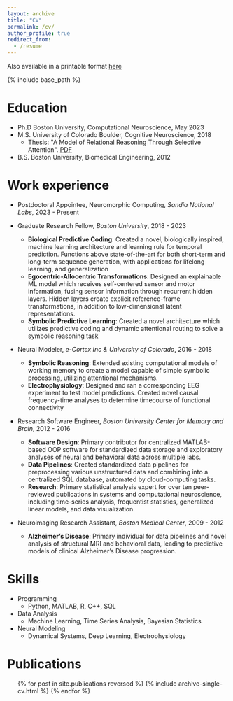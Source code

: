 ```yaml
---
layout: archive
title: "CV"
permalink: /cv/
author_profile: true
redirect_from:
  - /resume
---
```


Also available in a printable format <a href="https://wchapman.github.io/files/resume/ChapmanCV.pdf" target="_blank">here</a>

{% include base_path %}

Education
======
* Ph.D Boston University, Computational Neuroscience, May 2023
* M.S. University of Colorado Boulder, Cognitive Neuroscience, 2018
  * Thesis: "A Model of Relational Reasoning Through Selective Attention". [PDF](https://www.researchgate.net/publication/328289450_A_Model_of_Relational_Reasoning_Through_Selective_Attention)
* B.S. Boston University, Biomedical Engineering, 2012


Work experience
======
* Postdoctoral Appointee, Neuromorphic Computing, *Sandia National Labs*, 2023 - Present
* Graduate Research Fellow, *Boston University*, 2018 - 2023
  * **Biological Predictive Coding**: Created a novel, biologically inspired, machine learning architecture and learning rule
for temporal prediction. Functions above state-of-the-art for both short-term and long-term sequence generation, with
applications for lifelong learning, and generalization
  * **Egocentric-Allocentric Transformations**: Designed an explainable ML model which receives self-centered sensor and
motor information, fusing sensor information through recurrent hidden layers. Hidden layers create explicit
reference-frame transformations, in addition to low-dimensional latent representations.
  * **Symbolic Predictive Learning**: Created a novel architecture which utilizes predictive coding and dynamic attentional
routing to solve a symbolic reasoning task

* Neural Modeler, *e-Cortex Inc \& University of Colorado*, 2016 - 2018
  * **Symbolic Reasoning**: Extended existing computational models of working memory to create a model capable of simple
symbolic processing, utilizing attentional mechanisms.
  * **Electrophysiology**: Designed and ran a corresponding EEG experiment to test model predictions. Created novel causal
frequency-time analyses to determine timecourse of functional connectivity

* Research Software Engineer, *Boston University Center for Memory and Brain*, 2012 - 2016
  * **Software Design**: Primary contributor for centralized MATLAB-based OOP software for standardized data storage and
exploratory analyses of neural and behavioral data across multiple labs.
  * **Data Pipelines**: Created standardized data pipelines for preprocessing various unstructured data and combining into a centralized SQL database, automated by cloud-computing tasks.
  * **Research**: Primary statistical analysis expert for over ten peer-reviewed publications in systems and computational
neuroscience, including time-series analysis, frequentist statistics, generalized linear models, and data visualization.

* Neuroimaging Research Assistant, *Boston Medical Center*, 2009 - 2012
  * **Alzheimer’s Disease**: Primary individual for data pipelines and novel analysis of structural MRI and behavioral data, leading to predictive models of clinical Alzheimer’s Disease progression.

  
Skills
======
* Programming
  * Python, MATLAB, R, C++, SQL
* Data Analysis
  * Machine Learning, Time Series Analysis, Bayesian Statistics
* Neural Modeling
  * Dynamical Systems, Deep Learning, Electrophysiology

Publications
======
  <ol>{% for post in site.publications reversed %}
    {% include archive-single-cv.html %}
  {% endfor %}</ol>
  
<!---
Conference Talks & Publications
======
  <ul>{% for post in site.talks %}
    {% include archive-single-talk-cv.html %}
  {% endfor %}</ul>
  
Teaching
======
  <ul>{% for post in site.teaching reversed %}
    {% include archive-single-cv.html %}
  {% endfor %}</ul>
--->
